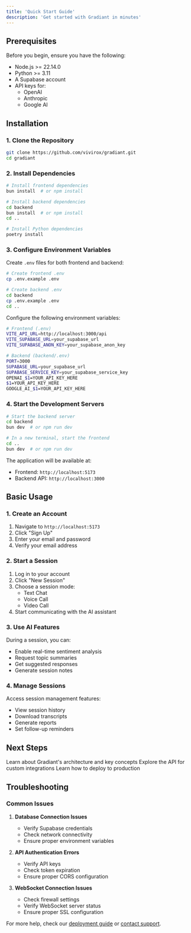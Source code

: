 ```yaml
---
title: 'Quick Start Guide'
description: 'Get started with Gradiant in minutes'
---
```


## Prerequisites

Before you begin, ensure you have the following:

- Node.js >= 22.14.0
- Python >= 3.11
- A Supabase account
- API keys for:
  - OpenAI
  - Anthropic
  - Google AI

## Installation

### 1. Clone the Repository

```bash
git clone https://github.com/vivirox/gradiant.git
cd gradiant
```

### 2. Install Dependencies

```bash
# Install frontend dependencies
bun install  # or npm install

# Install backend dependencies
cd backend
bun install  # or npm install
cd ..

# Install Python dependencies
poetry install
```

### 3. Configure Environment Variables

Create `.env` files for both frontend and backend:

```bash
# Create frontend .env
cp .env.example .env

# Create backend .env
cd backend
cp .env.example .env
cd ..
```

Configure the following environment variables:

```bash
# Frontend (.env)
VITE_API_URL=http://localhost:3000/api
VITE_SUPABASE_URL=your_supabase_url
VITE_SUPABASE_ANON_KEY=your_supabase_anon_key

# Backend (backend/.env)
PORT=3000
SUPABASE_URL=your_supabase_url
SUPABASE_SERVICE_KEY=your_supabase_service_key
OPENAI_$1=YOUR_API_KEY_HERE
$1=YOUR_API_KEY_HERE
GOOGLE_AI_$1=YOUR_API_KEY_HERE
```

### 4. Start the Development Servers

```bash
# Start the backend server
cd backend
bun dev  # or npm run dev

# In a new terminal, start the frontend
cd ..
bun dev  # or npm run dev
```

The application will be available at:

- Frontend: `http://localhost:5173`
- Backend API: `http://localhost:3000`

## Basic Usage

### 1. Create an Account

1. Navigate to `http://localhost:5173`
2. Click "Sign Up"
3. Enter your email and password
4. Verify your email address

### 2. Start a Session

1. Log in to your account
2. Click "New Session"
3. Choose a session mode:
   - Text Chat
   - Voice Call
   - Video Call
4. Start communicating with the AI assistant

### 3. Use AI Features

During a session, you can:

- Enable real-time sentiment analysis
- Request topic summaries
- Get suggested responses
- Generate session notes

### 4. Manage Sessions

Access session management features:

- View session history
- Download transcripts
- Generate reports
- Set follow-up reminders

## Next Steps

<CardGroup>
  <Card title="Core Concepts" icon="book" href="/core/architecture">
    Learn about Gradiant's architecture and key concepts
  </Card>
  <Card
    title="API Documentation"
    icon="code"
    href="/api-reference/introduction"
  >
    Explore the API for custom integrations
  </Card>
  <Card title="Deployment Guide" icon="server" href="/deployment/requirements">
    Learn how to deploy to production
  </Card>
</CardGroup>

## Troubleshooting

### Common Issues

1. **Database Connection Issues**

   - Verify Supabase credentials
   - Check network connectivity
   - Ensure proper environment variables

2. **API Authentication Errors**

   - Verify API keys
   - Check token expiration
   - Ensure proper CORS configuration

3. **WebSocket Connection Issues**
   - Check firewall settings
   - Verify WebSocket server status
   - Ensure proper SSL configuration

For more help, check our [deployment guide](/deployment/requirements) or [contact support](mailto:support@gemcity.xyz).
